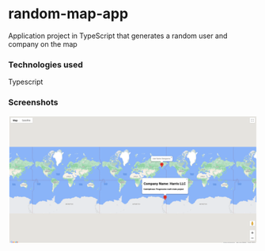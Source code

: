 # random-map-app

Application project in TypeScript that generates a random user and company on the map

### Technologies used
Typescript

### Screenshots

<img src="assets/img/screenshot1.png">
